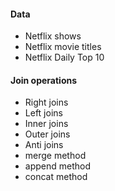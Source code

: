 #### Data
- Netflix shows
- Netflix movie titles
- Netflix Daily Top 10

#### Join operations
- Right joins 
- Left joins 
- Inner joins
- Outer joins
- Anti joins
- merge method
- append method
- concat method
